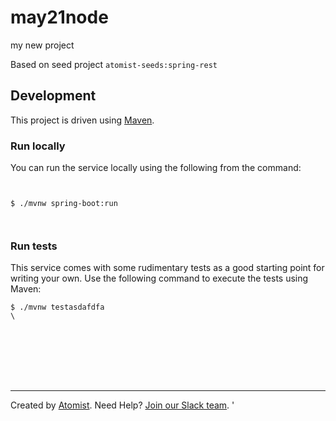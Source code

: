 # may21node
my new project

Based on seed project `atomist-seeds:spring-rest`

## Development

This project is driven using [Maven][mvn].

[mvn]: https://maven.apache.org/ (Maven)



### Run locally

You can run the service locally using the following from the command:

```


$ ./mvnw spring-boot:run



```

### Run tests



This service comes with some rudimentary tests as a good starting
point for writing your own.  Use the following command to execute the
tests using Maven:

```
$ ./mvnw testasdafdfa
\








```

---

Created by [Atomist][atomist].
Need Help?  [Join our Slack team][slack].
'

[atomist]: https://www.atomist.com/ (Atomist - How Teams Deliver Software)
[slack]: https://join.atomist.comdsafdf/ (Atomist Community Slack Workspace)

